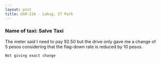 ```yaml
---
layout: post
title: GXR-216 - Lahug, IT Park
---
```


### Name of taxi: Salve Taxi

The meter said I need to pay 92.50 but the drive only gave me a change of 5 pesos considering that the flag-down rate is reduced by 10 pesos.

```Not giving exact change```
